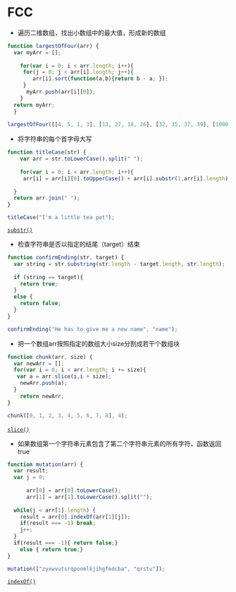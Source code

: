 FCC
===
* 遍历二维数组，找出小数组中的最大值，形成新的数组
```javascript
function largestOfFour(arr) {
  var myArr = [];
  
    for(var i = 0; i < arr.length; i++){
     for(j = 0; j < arr[i].length; j++){
        arr[i].sort(function(a,b){return b - a; });
     }
      myArr.push(arr[i][0]);
    }
  return myArr;
  }
  
largestOfFour([[4, 5, 1, 3], [13, 27, 18, 26], [32, 35, 37, 39], [1000, 1001, 857, 1]]);
```

* 将字符串的每个首字母大写
```javascript
function titleCase(str) {
    var arr = str.toLowerCase().split(" ");
    
    for(var i = 0; i < arr.length; i++){
     arr[i] = arr[i][0].toUpperCase() + arr[i].substr(1,arr[i].length); 
                
  }
  return arr.join(" ");
}

titleCase("I'm a little tea pot");
```
[`substr()`](https://developer.mozilla.org/zh-CN/docs/Web/JavaScript/Reference/Global_Objects/String/substr)

* 检查字符串是否以指定的结尾（target）结束
```javascript
function confirmEnding(str, target) {
  var string = str.substring(str.length - target.length, str.length);
  
  if (string == target){
    return true;
  }
  else {
    return false;
  }
}

confirmEnding("He has to give me a new name", "name");
```

* 把一个数组arr按照指定的数组大小size分割成若干个数组块
```javascript
function chunk(arr, size) {
  var newArr = [];
  for(var i = 0; i < arr.length; i += size){
   var a = arr.slice(i,i + size);
    newArr.push(a); 
  }
    return newArr;  
}

chunk([0, 1, 2, 3, 4, 5, 6, 7, 8], 4);
```
[`slice()`](https://developer.mozilla.org/zh-CN/docs/Web/JavaScript/Reference/Global_Objects/String/slice)
 
 
* 如果数组第一个字符串元素包含了第二个字符串元素的所有字符，函数返回true

```javascript
function mutation(arr) {
  var result;
  var j = 0;
  
      arr[0] = arr[0].toLowerCase();
      arr[1] = arr[1].toLowerCase().split("");
  
  while(j < arr[1].length) {
    result = arr[0].indexOf(arr[1][j]);
    if(result === -1) break;
    j++;
  }
  if(result === -1){ return false;}
    else { return true;}
}

mutation(["zyxwvutsrqponmlkjihgfedcba", "qrstu"]);
```
[`indexOf()`](https://developer.mozilla.org/zh-CN/docs/Web/JavaScript/Reference/Global_Objects/String/indexOf#Example:_indexOf_and_case-sensitivity)

